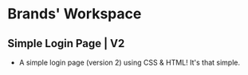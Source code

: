 # Brands' Workspace
## Simple Login Page | V2

* A simple login page (version 2) using CSS & HTML! It's that simple.